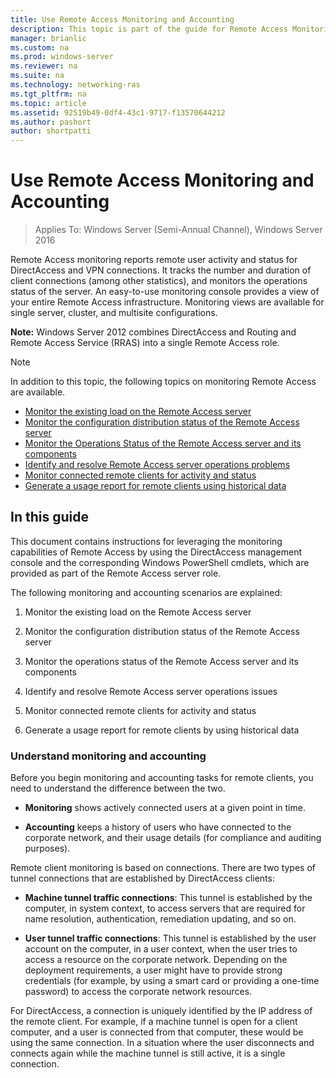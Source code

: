 ```yaml
---
title: Use Remote Access Monitoring and Accounting
description: This topic is part of the guide for Remote Access Monitoring and Accounting in Windows Server 2016.
manager: brianlic
ms.custom: na
ms.prod: windows-server
ms.reviewer: na
ms.suite: na
ms.technology: networking-ras
ms.tgt_pltfrm: na
ms.topic: article
ms.assetid: 92519b49-0df4-43c1-9717-f13570644212
ms.author: pashort
author: shortpatti
---
```

# Use Remote Access Monitoring and Accounting

>Applies To: Windows Server (Semi-Annual Channel), Windows Server 2016

Remote Access monitoring reports remote user activity and status for DirectAccess and VPN connections. It tracks the number and duration of client connections (among other statistics), and monitors the operations status of the server. An easy-to-use monitoring console provides a view of your entire Remote Access infrastructure. Monitoring views are available for single server, cluster, and multisite configurations.  
  
**Note:** Windows Server 2012 combines DirectAccess and Routing and Remote Access Service (RRAS) into a single Remote Access role.  
  
> [!NOTE]  
> In addition to this topic, the following topics on monitoring Remote Access are available.  
>   
> -   [Monitor the existing load on the Remote Access server](Monitor-the-existing-load-on-the-Remote-Access-server.md)  
> -   [Monitor the configuration distribution status of the Remote Access server](Monitor-the-configuration-distribution-status-of-the-Remote-Access-server.md)  
> -   [Monitor the Operations Status of the Remote Access server and its components](Monitor-the-operations-status-of-the-Remote-Access-server-and-its-components.md)  
> -   [Identify and resolve Remote Access server operations problems](Identify-and-resolve-Remote-Access-server-operations-problems.md)  
> -   [Monitor connected remote clients for activity and status](Monitor-connected-remote-clients-for-activity-and-status.md)  
> -   [Generate a usage report for remote clients using historical data](Generate-a-usage-report-for-remote-clients-using-historical-data.md)  

## In this guide  
This document contains instructions for leveraging the monitoring capabilities of Remote Access by using the DirectAccess management console and the corresponding Windows PowerShell cmdlets, which are provided as part of the Remote Access server role.  
  
The following monitoring and accounting scenarios are explained:  
  
1.  Monitor the existing load on the Remote Access server  
  
2.  Monitor the configuration distribution status of the Remote Access server  
  
3.  Monitor the operations status of the Remote Access server and its components  
  
4.  Identify and resolve Remote Access server operations issues  
  
5.  Monitor connected remote clients for activity and status  
  
6.  Generate a usage report for remote clients by using historical data  
  
### Understand monitoring and accounting  
Before you begin monitoring and accounting tasks for remote clients, you need to understand the difference between the two.  
  
-   **Monitoring** shows actively connected users at a given point in time.  
  
-   **Accounting** keeps a history of users who have connected to the corporate network, and their usage details (for compliance and auditing purposes).  
  
Remote client monitoring is based on connections. There are two types of tunnel connections that are established by DirectAccess clients:  
  
-   **Machine tunnel traffic connections**: This tunnel is established by the computer, in system context, to access servers that are required for name resolution, authentication, remediation updating, and so on.  
  
-   **User tunnel traffic connections**: This tunnel is established by the user account on the computer, in a user context, when the user tries to access a resource on the corporate network. Depending on the deployment requirements, a user might have to provide strong credentials (for example, by using a smart card or providing a one-time password) to access the corporate network resources.  
  
For DirectAccess, a connection is uniquely identified by the IP address of the remote client. For example, if a machine tunnel is open for a client computer, and a user is connected from that computer, these would be using the same connection. In a situation where the user disconnects and connects again while the machine tunnel is still active, it is a single connection.  
  



